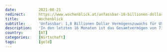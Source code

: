 ```yaml
---
date:          2021-08-21
redirect:      https://www.wochenblick.at/unfassbar-18-billionen-dollar-vermoegenszuwachs-fuer-us-milliardaere-durch-corona/
title:         Wochenblick
subtitle:      'Unfassbar: 1,8 Billionen Dollar Vermögenszuwachs für US-Milliardäre durch Corona'
description:   'In den letzten 16 Monaten ist das Gesamtvermögen von 713 US-Milliardären um unfassbare 1,8 Billionen Dollar gestiegen. Das ist ein Zuwachs während der Corona-Krise von fast 60 Prozent. Das Gesamtvermögen der US-Milliardäre stieg von 2,9 Billionen Dollar im März 2020 auf 4,7 Billionen Dollar im Juli 2021, berichtet Inequality.org.'
country:       [AT]
categories:    [Wirtschaft]
tags:          [geld]
---
```

